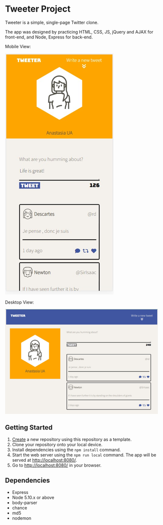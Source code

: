 # Tweeter Project

Tweeter is a simple, single-page Twitter clone.

The app was designed by practicing HTML, CSS, JS, jQuery and AJAX for front-end, and Node, Express for back-end.

Mobile View:

!["Mobile"](https://github.com/anastasiarez/tweeter/blob/072d48fc863a65946c97a96f0140201f0140c9cb/mobile.jpg)

Desktop View:

!["Desktop"](https://github.com/anastasiarez/tweeter/blob/072d48fc863a65946c97a96f0140201f0140c9cb/desktop.jpg)



## Getting Started

1. [Create](https://docs.github.com/en/repositories/creating-and-managing-repositories/creating-a-repository-from-a-template) a new repository using this repository as a template.
2. Clone your repository onto your local device.
3. Install dependencies using the `npm install` command.
3. Start the web server using the `npm run local` command. The app will be served at <http://localhost:8080/>.
4. Go to <http://localhost:8080/> in your browser.

## Dependencies

- Express
- Node 5.10.x or above
- body-parser
- chance
- md5
- nodemon
